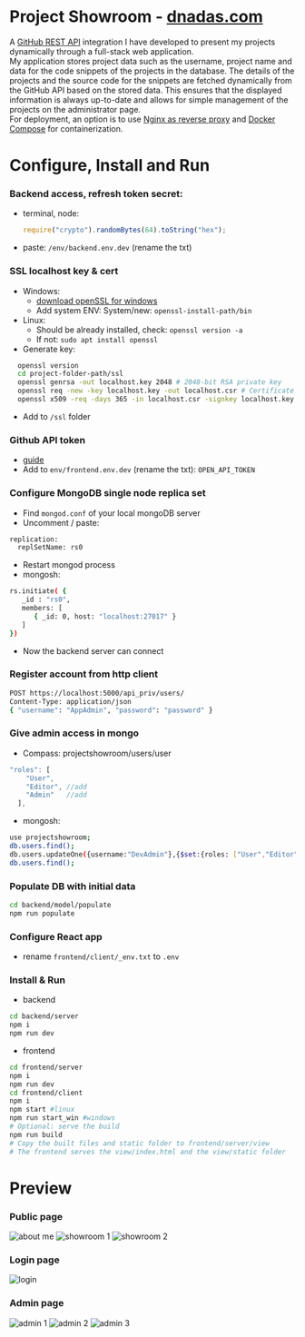 # Project Showroom - [dnadas.com](https://dnadas.com)

A [GitHub REST API](https://docs.github.com/en/rest?apiVersion=2022-11-28) integration I have developed to present my projects dynamically through a full-stack web application.  
My application stores project data such as the username, project name and data for the code snippets of the projects in the database. The details of the projects and the source code for the snippets are fetched dynamically from the GitHub API based on the stored data. This ensures that the displayed information is always up-to-date and allows for simple management of the projects on the administrator page.  
For deployment, an option is to use [Nginx as reverse proxy](https://docs.nginx.com/nginx/admin-guide/web-server/reverse-proxy/) and [Docker Compose](https://docs.docker.com/compose/) for containerization.

# Configure, Install and Run

### Backend access, refresh token secret:

- terminal, node:
  ```js
  require("crypto").randomBytes(64).toString("hex");
  ```
- paste: `/env/backend.env.dev` (rename the txt)

### SSL localhost key & cert

- Windows:
  - [download openSSL for windows](https://slproweb.com/products/Win32OpenSSL.html)
  - Add system ENV: System/new: `openssl-install-path/bin`
- Linux:
  - Should be already installed, check: `openssl version -a`
  - If not: `sudo apt install openssl`
- Generate key:

```bash
  openssl version
  cd project-folder-path/ssl
  openssl genrsa -out localhost.key 2048 # 2048-bit RSA private key
  openssl req -new -key localhost.key -out localhost.csr # Certificate Signing Request, "Common Name": localhost
  openssl x509 -req -days 365 -in localhost.csr -signkey localhost.key -out localhost.crt # SSL certificate
```

- Add to `/ssl` folder

### Github API token

- [guide](https://docs.github.com/en/authentication/keeping-your-account-and-data-secure/managing-your-personal-access-tokens#creating-a-personal-access-token-classic)
- Add to `env/frontend.env.dev` (rename the txt): `OPEN_API_TOKEN`

### Configure MongoDB single node replica set

- Find `mongod.conf` of your local mongoDB server
- Uncomment / paste:

```bash
replication:
  replSetName: rs0
```

- Restart mongod process
- mongosh:

```bash
rs.initiate( {
   _id : "rs0",
   members: [
      { _id: 0, host: "localhost:27017" }
   ]
})
```

- Now the backend server can connect

### Register account from http client

```bash
POST https://localhost:5000/api_priv/users/
Content-Type: application/json
{ "username": "AppAdmin", "password": "password" }
```

### Give admin access in mongo

- Compass: projectshowroom/users/user

```js
"roles": [
    "User",
    "Editor", //add
    "Admin"   //add
  ],
```

- mongosh:

```bash
use projectshowroom;
db.users.find();
db.users.updateOne({username:"DevAdmin"},{$set:{roles: ["User","Editor","Admin"]}});
db.users.find();
```

### Populate DB with initial data

```bash
cd backend/model/populate
npm run populate
```

### Configure React app

- rename `frontend/client/_env.txt` to `.env`

### Install & Run

- backend

```bash
cd backend/server
npm i
npm run dev
```

- frontend

```bash
cd frontend/server
npm i
npm run dev
cd frontend/client
npm i
npm start #linux
npm run start_win #windows
# Optional: serve the build
npm run build
# Copy the built files and static folder to frontend/server/view
# The frontend serves the view/index.html and the view/static folder
```

# Preview

### Public page

![about me](/img/aboutme.jpg) ![showroom 1](/img/projectshowroom01.jpg) ![showroom 2](/img/projectshowroom02.jpg)

### Login page

![login](/img/login.jpg)

### Admin page

![admin 1](/img/admin01.jpg) ![admin 2](/img/admin02.jpg) ![admin 3](/img/admin03.jpg)
